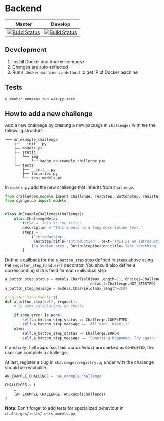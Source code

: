 # Backend
|  Master | Develop   |
|---------|-----------|
|  [![Build Status](https://travis-ci.org/projectsecure/projectsecure-api.svg?branch=master)](https://travis-ci.org/projectsecure/projectsecure-api) | [![Build Status](https://travis-ci.org/projectsecure/projectsecure-api.svg?branch=develop)](https://travis-ci.org/projectsecure/projectsecure-api) |

## Development
1. Install Docker and docker-compose
2. Changes are auto-reflected
2. Run `$ docker-machine ip default` to get IP of Docker machine

## Tests
```
$ docker-compose run web py.test
```

## How to add a new challenge
Add a new challenge by creating a new package in `challenges` with the the following structure.
```
└── an_example_challenge
    ├── __init__.py
    ├── models.py
    ├── static
    │   └── img
    │       └── badge_an_example_challenge.png
    └── tests
        ├── __init__.py
        ├── factories.py
        └── test_models.py
```

In `models.py` add the new challenge that inherits from `Challenge`.

```python
from challenges.models import Challenge, TextStep, ButtonStep, register_step_handler
from django.db import models


class AnExampleChallenge(Challenge):
    class ChallengeMeta:
        title = 'This is the title'
        description = "This should be a long description text."
        steps = [
            ('introduction',
             TextStep(title='Introduction', text='This is an introduction text.')),
            ('a_button_step', ButtonStep(button_title='Test something', title=''))
        ]
```

Define a callback for the `a_button_step` step defined in `steps` above using the `register_step_handler()` decorator. You should also define a corresponding status field for each individual step.

```python
a_button_step_status = models.CharField(max_length=11, choices=Challenge.STATUS_CHOICES,
                                       default=Challenge.NOT_STARTED)
a_button_step_message = models.CharField(max_length=200)

```

```python
@register_step_handler()
def a_button_step(self, request):
    # Do some calculations or checks

    if some_error is None: 
        self.a_button_step_status == Challenge.COMPLETED
        self.a_button_step_message == 'All done. Nice ;)'
    else:
        self.a_button_step_status == Challenge.ERROR
        self.a_button_step_message == 'Something happened. Try again.'        
```

If and only if all steps (so, their status fields) are marked as `COMPLETED`, the user can complete a challenge.

At last, register a slug in `challenges/registry.py` under with the challenge should be reachable.

```python
AN_EXAMPLE_CHALLENGE = 'an_example_challenge'

CHALLENGES = (
    …
    (AN_EXAMPLE_CHALLENGE, AnExampleChallenge)
)
```

**Note**: Don't forget to add tests for specialized behaviour in `challenges/tests/tests_models.py`.

